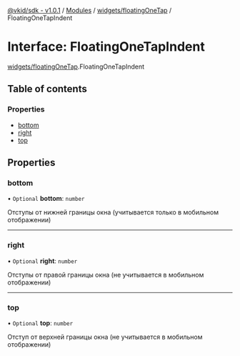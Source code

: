 [@vkid/sdk - v1.0.1](../README.md) / [Modules](../modules.md) / [widgets/floatingOneTap](../modules/widgets_floatingOneTap.md) / FloatingOneTapIndent

# Interface: FloatingOneTapIndent

[widgets/floatingOneTap](../modules/widgets_floatingOneTap.md).FloatingOneTapIndent

## Table of contents

### Properties

- [bottom](widgets_floatingOneTap.FloatingOneTapIndent.md#bottom)
- [right](widgets_floatingOneTap.FloatingOneTapIndent.md#right)
- [top](widgets_floatingOneTap.FloatingOneTapIndent.md#top)

## Properties

### bottom

• `Optional` **bottom**: `number`

Отступы от нижней границы окна (учитывается только в мобильном отображении)

___

### right

• `Optional` **right**: `number`

Отступы от правой границы окна (не учитывается в мобильном отображении)

___

### top

• `Optional` **top**: `number`

Отступ от верхней границы окна (не учитывается в мобильном отображении)

